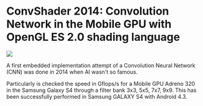 # ConvShader 2014: Convolution Network in the Mobile GPU with OpenGL ES 2.0 shading language



![](fig/fig.png)


A first embedded implementation attempt of a Convolution Neural Network (CNN) was done in 2014 when AI wasn't so famous. 


Particularly is checked the speed in Gflops/s for a Mobile GPU Adreno 320 in the Samsung Galaxy S4 through a filter bank 3x3, 5x5, 7x7, 9x9. This has been successfully performed in Samsung GALAXY S4 with Android 4.3. 

